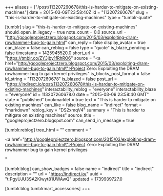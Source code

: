 +++
aliases = ["/post/113207260678/this-is-harder-to-mitigate-on-existing-machines"]
date = 2015-03-09T23:58:40Z
id = "113207260678"
slug = "this-is-harder-to-mitigate-on-existing-machines"
type = "tumblr-quote"

[tumblr]
slug = "this-is-harder-to-mitigate-on-existing-machines"
should_open_in_legacy = true
note_count = 0.0
source_url = "http://googleprojectzero.blogspot.com/2015/03/exploiting-dram-rowhammer-bug-to-gain.html"
can_reply = false
display_avatar = true
can_blaze = false
can_reblog = false
type = "quote"
is_blaze_pending = false
timestamp = 1425945520.0
short_url = "https://tmblr.co/ZY3jby1fRhRO6"
source = "<a href=\"http://googleprojectzero.blogspot.com/2015/03/exploiting-dram-rowhammer-bug-to-gain.html\">Project Zero: Exploiting the DRAM rowhammer bug to gain kernel privileges</a>"
is_blocks_post_format = false
id_string = "113207260678"
is_blazed = false
post_url = "https://indirect.io/post/113207260678/this-is-harder-to-mitigate-on-existing-machines"
interactability_reblog = "everyone"
interactability_blaze = "everyone"
id = 113207260678.0
date = "2015-03-09 23:58:40 GMT"
state = "published"
bookmarklet = true
text = "This is harder to mitigate on existing machines"
can_like = false
blog_name = "indirect"
format = "markdown"
reblog_key = "DS2xmqV4"
summary = "This is harder to mitigate on existing machines"
source_title = "googleprojectzero.blogspot.com"
can_send_in_message = true

[tumblr.reblog]
tree_html = ""
comment = "<p><a href=\"http://googleprojectzero.blogspot.com/2015/03/exploiting-dram-rowhammer-bug-to-gain.html\">Project Zero: Exploiting the DRAM rowhammer bug to gain kernel privileges</a></p>"

[tumblr.blog]
can_show_badges = false
name = "indirect"
title = "indirect"
description = ""
url = "https://indirect.io/"
uuid = "t:PgyUJU3SA2Klwyt81UWAwQ"
updated = 1739939727.0

[tumblr.blog.tumblrmart_accessories]
+++
